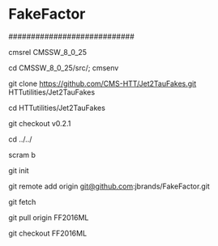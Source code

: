 # FakeFactor

############################

cmsrel CMSSW_8_0_25

cd CMSSW_8_0_25/src/; cmsenv

git clone https://github.com/CMS-HTT/Jet2TauFakes.git HTTutilities/Jet2TauFakes

cd HTTutilities/Jet2TauFakes

git checkout v0.2.1

cd ../../

scram b

git init

git remote add origin git@github.com:jbrands/FakeFactor.git

git fetch

git pull origin FF2016ML

git checkout FF2016ML
